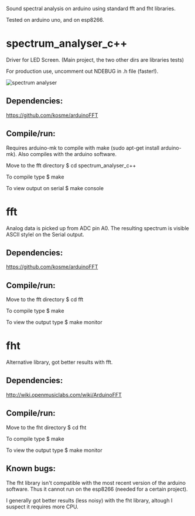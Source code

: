 Sound spectral analysis on arduino using standard fft and  fht libraries.

Tested on arduino uno, and on esp8266. 

spectrum_analyser_c++
=====================


Driver for LED Screen. (Main project, the two other dirs are libraries tests)

For production use, uncomment out NDEBUG in .h file (faster!). 

![spectrum analyser](https://raw.githubusercontent.com/username/projectname/branch/path/to/img.png)

Dependencies:
-------------
https://github.com/kosme/arduinoFFT

Compile/run:
------------

Requires arduino-mk to compile with make (sudo apt-get install arduino-mk). 
Also compiles with the arduino software. 

Move to the fft directory
$ cd spectrum_analyser_c++

To compile type
$ make

To view output on serial
$ make console

fft
===

Analog data is picked up from ADC pin A0. The resulting spectrum is visible ASCII stylel on the Serial output. 

Dependencies:
-------------
https://github.com/kosme/arduinoFFT


Compile/run:
------------

Move to the fft directory
$ cd fft

To compile type
$ make


To view the output type
$ make monitor


fht
===

Alternative library, got better results with fft. 

Dependencies:
-------------
http://wiki.openmusiclabs.com/wiki/ArduinoFFT

Compile/run:
------------

Move to the fht directory
$ cd fht

To compile type
$ make


To view the output type
$ make monitor


Known bugs: 
-----------
The fht library isn't compatible with the most recent version of the arduino software. Thus it cannot run on the esp8266 (needed for a certain project). 

I generally got better results (less noisy) with the fht library, altough I suspect it requires more CPU.